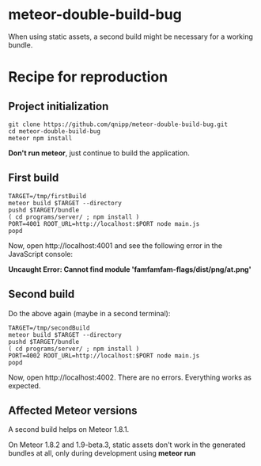 # meteor-double-build-bug
When using static assets, a second build might be necessary for a working bundle.

# Recipe for reproduction

## Project initialization

```
git clone https://github.com/qnipp/meteor-double-build-bug.git
cd meteor-double-build-bug
meteor npm install
```

**Don't run meteor**, just continue to build the application.

## First build

```
TARGET=/tmp/firstBuild
meteor build $TARGET --directory
pushd $TARGET/bundle
( cd programs/server/ ; npm install )
PORT=4001 ROOT_URL=http://localhost:$PORT node main.js
popd
```

Now, open http://localhost:4001 and see the following error in the JavaScript console: 

**Uncaught Error: Cannot find module 'famfamfam-flags/dist/png/at.png'**

## Second build

Do the above again (maybe in a second terminal):

```
TARGET=/tmp/secondBuild
meteor build $TARGET --directory
pushd $TARGET/bundle
( cd programs/server/ ; npm install )
PORT=4002 ROOT_URL=http://localhost:$PORT node main.js
popd
```

Now, open http://localhost:4002. There are no errors. Everything works as expected.

## Affected Meteor versions

A second build helps on Meteor 1.8.1.

On Meteor 1.8.2 and 1.9-beta.3, static assets don't work in the generated bundles at all, only during development using **meteor run**
